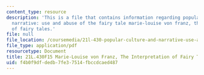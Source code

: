 ```yaml
---
content_type: resource
description: 'This is a file that contains information regarding popular culture and
  narrative: use and abuse of the fairy tale marie-louise von franz, the interpretation
  of fairy tales.'
file: null
file_location: /coursemedia/21l-430-popular-culture-and-narrative-use-and-abuse-of-the-fairy-tale-fall-2015/f4b0f9dfdedb7fe37514fbccdcaed487_MIT21L_430F15_Marie.pdf
file_type: application/pdf
resourcetype: Document
title: 21L.430F15 Marie-Louise von Franz, The Interpretation of Fairy Tales
uid: f4b0f9df-dedb-7fe3-7514-fbccdcaed487
---
```

